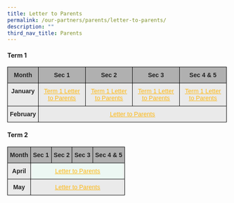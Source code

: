```yaml
---
title: Letter to Parents
permalink: /our-partners/parents/letter-to-parents/
description: ""
third_nav_title: Parents
---
```

#### Term 1

<style type="text/css">
.tg  {border-collapse:collapse;border-spacing:0;}
.tg td{border-color:black;border-style:solid;border-width:1px;font-family:Arial, sans-serif;font-size:14px;
  overflow:hidden;padding:10px 5px;word-break:normal;}
.tg th{border-color:black;border-style:solid;border-width:1px;font-family:Arial, sans-serif;font-size:14px;
  font-weight:normal;overflow:hidden;padding:10px 5px;word-break:normal;}
.tg .tg-n4qt{background-color:#EAEAEA;color:#222;font-weight:bold;text-align:center;vertical-align:top}
.tg .tg-dwlh{background-color:#B0B0B0;color:#222;font-weight:bold;text-align:center;vertical-align:middle}
.tg .tg-j0e3{background-color:#EAEAEA;color:#222;font-weight:bold;text-align:center;vertical-align:middle}
.tg .tg-l5i7{background-color:#EAEAEA;color:#FDB813;font-weight:bold;text-align:center;text-decoration:underline;vertical-align:top}
</style>
<table class="tg">
<thead>
  <tr>
    <th class="tg-dwlh"><span style="color:#222;background-color:#B0B0B0">Month</span></th>
    <th class="tg-dwlh"><span style="color:#222;background-color:#B0B0B0">Sec 1 </span></th>
    <th class="tg-dwlh"><span style="color:#222;background-color:#B0B0B0">Sec 2 </span></th>
    <th class="tg-dwlh"><span style="color:#222;background-color:#B0B0B0">Sec 3 </span></th>
    <th class="tg-dwlh"><span style="color:#222;background-color:#B0B0B0">Sec 4 &amp; 5 </span></th>
  </tr>
</thead>
<tbody>
  <tr>
    <td class="tg-n4qt">    <span style="color:#222;background-color:#EAEAEA">January</span></td>
    <td class="tg-j0e3"><span style="color:#222;background-color:#EAEAEA"> </span><a href="https://woodgrovesec.moe.edu.sg/qql/slot/u609/Letters%20for%20Parents/2022/T1%20W2_Sec%201%20Letter%20to%20Parents.pdf"><span style="font-weight:500;text-decoration:underline;color:#FDB813">Term 1 Letter to Parents</span></a></td>
    <td class="tg-l5i7"><a href="https://woodgrovesec.moe.edu.sg/qql/slot/u609/Letters%20for%20Parents/2022/T1%20W2_Sec%202-5%20Letter%20to%20Parents.pdf"><span style="font-weight:500;text-decoration:underline;color:#FDB813">Term 1 Letter to Parents</span></a></td>
    <td class="tg-l5i7"><a href="https://woodgrovesec.moe.edu.sg/qql/slot/u609/Letters%20for%20Parents/2022/T1%20W2_Sec%202-5%20Letter%20to%20Parents.pdf"><span style="font-weight:500;text-decoration:underline;color:#FDB813">Term 1 Letter to Parents</span></a></td>
    <td class="tg-l5i7"><a href="https://woodgrovesec.moe.edu.sg/qql/slot/u609/Letters%20for%20Parents/2022/T1%20W2_Sec%202-5%20Letter%20to%20Parents.pdf"><span style="font-weight:500;text-decoration:underline;color:#FDB813">Term 1 Letter to Parents</span></a></td>
  </tr>
  <tr>
    <td class="tg-j0e3"><span style="color:#222;background-color:#EAEAEA"> February</span></td>
    <td class="tg-j0e3" colspan="4"><span style="color:#222;background-color:#EAEAEA">     </span><a href="https://woodgrovesec.moe.edu.sg/qql/slot/u609/Letters%20for%20Parents/2022/T1%20W8_Letter%20to%20Parents.pdf"><span style="font-weight:500;text-decoration:underline;color:#FDB813">Letter to Parents </span></a><span style="color:#222;background-color:#EAEAEA"> </span></td>
  </tr>
</tbody>
</table>

#### Term 2

<style type="text/css">
.tg  {border-collapse:collapse;border-spacing:0;}
.tg td{border-color:black;border-style:solid;border-width:1px;font-family:Arial, sans-serif;font-size:14px;
  overflow:hidden;padding:10px 5px;word-break:normal;}
.tg th{border-color:black;border-style:solid;border-width:1px;font-family:Arial, sans-serif;font-size:14px;
  font-weight:normal;overflow:hidden;padding:10px 5px;word-break:normal;}
.tg .tg-dwlh{background-color:#B0B0B0;color:#222;font-weight:bold;text-align:center;vertical-align:middle}
.tg .tg-j0e3{background-color:#EAEAEA;color:#222;font-weight:bold;text-align:center;vertical-align:middle}
.tg .tg-x4rz{background-color:#EDF8F3;color:#222;font-weight:bold;text-align:center;vertical-align:top}
</style>
<table class="tg">
<thead>
  <tr>
    <th class="tg-dwlh"><span style="color:#222;background-color:#B0B0B0">Month</span></th>
    <th class="tg-dwlh"><span style="color:#222;background-color:#B0B0B0">Sec 1 </span></th>
    <th class="tg-dwlh"><span style="color:#222;background-color:#B0B0B0">Sec 2 </span></th>
    <th class="tg-dwlh"><span style="color:#222;background-color:#B0B0B0">Sec 3 </span></th>
    <th class="tg-dwlh"><span style="color:#222;background-color:#B0B0B0">Sec 4 &amp; 5 </span></th>
  </tr>
</thead>
<tbody>
  <tr>
    <td class="tg-j0e3"><span style="color:#222;background-color:#EAEAEA"> April</span></td>
    <td class="tg-x4rz" colspan="4"><span style="background-color:#EDF8F3">       </span><a href="https://woodgrovesec.moe.edu.sg/qql/slot/u609/Letters%20for%20Parents/2022/Parents%20Letter%20Term%202%202022.pdf" target="_blank" rel="noopener noreferrer"><span style="font-weight:500;text-decoration:underline;color:#FDB813">Letter to Parents </span></a><span style="color:#222;background-color:#EAEAEA">       </span></td>
  </tr>
  <tr>
    <td class="tg-j0e3"><span style="color:#222;background-color:#EAEAEA">May</span></td>
    <td class="tg-j0e3" colspan="4"><span style="color:#222;background-color:#EAEAEA">   </span><a href="https://woodgrovesec.moe.edu.sg/qql/slot/u609/Letters%20for%20Parents/2022/T2%20W9%20Parents%20Letter.pdf"><span style="font-weight:500;text-decoration:underline;color:#FDB813">Letter to Parents </span></a><span style="color:#222;background-color:#EAEAEA">    </span></td>
  </tr>
</tbody>
</table>